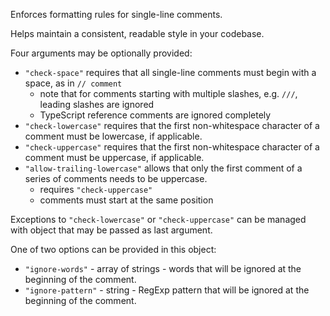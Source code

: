 Enforces formatting rules for single-line comments.

Helps maintain a consistent, readable style in your codebase.


Four arguments may be optionally provided:

* `"check-space"` requires that all single-line comments must begin with a space, as in `// comment`
    * note that for comments starting with multiple slashes, e.g. `///`, leading slashes are ignored
    * TypeScript reference comments are ignored completely
* `"check-lowercase"` requires that the first non-whitespace character of a comment must be lowercase, if applicable.
* `"check-uppercase"` requires that the first non-whitespace character of a comment must be uppercase, if applicable.
* `"allow-trailing-lowercase"` allows that only the first comment of a series of comments needs to be uppercase.
    * requires `"check-uppercase"`
    * comments must start at the same position

Exceptions to `"check-lowercase"` or `"check-uppercase"` can be managed with object that may be passed as last
argument.

One of two options can be provided in this object:

* `"ignore-words"`  - array of strings - words that will be ignored at the beginning of the comment.
* `"ignore-pattern"` - string - RegExp pattern that will be ignored at the beginning of the comment.
